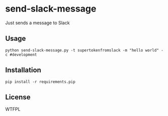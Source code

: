 # send-slack-message

Just sends a message to Slack

## Usage

`python send-slack-message.py -t supertokenfromslack -m "hello world" -c #development`

## Installation

`pip install -r requirements.pip`

## License

WTFPL
